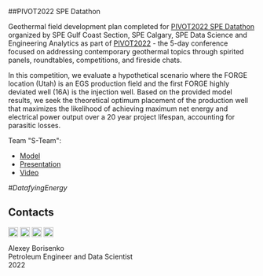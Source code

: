 ##PIVOT2022 SPE Datathon

Geothermal field development plan completed for [PIVOT2022 SPE Datathon](https://www.spegcs.org/events/6411) organized by SPE Gulf Coast Section, SPE Calgary, SPE Data Science and Engineering Analytics as part of [PIVOT2022](https://geo.touchcast.com/showtime/pivot2022/join) - the 5-day conference focused on addressing contemporary geothermal topics through spirited panels, roundtables, competitions, and fireside chats.

In this competition, we evaluate a hypothetical scenario where the FORGE location (Utah) is an EGS production field and the first FORGE highly deviated well (16A) is the injection well. Based on the provided model results, we seek the theoretical optimum placement of the production well that maximizes the likelihood of achieving maximum net energy and electrical power output over a 20 year project lifespan, accounting for parasitic losses.

Team "S-Team":
* [Model](https://github.com/borisenko-ru/spe_pivot_2022_datathon/blob/main/spe_pivot_datathon.ipynb)
* [Presentation](https://github.com/borisenko-ru/spe_pivot_2022_datathon/blob/main/presentation/S_team_PIVOT_2022_SPE_Datathon_Final.pdf)
* [Video](https://github.com/borisenko-ru/spe_pivot_2022_datathon/blob/main/presentation/S_team_PIVOT_2022_SPE_Datathon_Final.mp4)

_#DatafyingEnergy_

## Contacts

[<img align="center" src="https://image.flaticon.com/icons/png/512/1384/1384088.png" width="20" />](https://www.linkedin.com/in/borisenkoru/) 
[<img align="center" src="https://image.flaticon.com/icons/png/512/1051/1051360.png" width="20" />](https://www.facebook.com/borisenko.ru/)
[<img align="center" src="https://image.flaticon.com/icons/png/512/1384/1384031.png" width="20" />](https://www.instagram.com/borisenko_ru/)
[<img align="center" src="https://image.flaticon.com/icons/png/512/2111/2111812.png" width="20" />](https://t.me/borisenko_ru)

Alexey Borisenko \
Petroleum Engineer and Data Scientist \
2022

